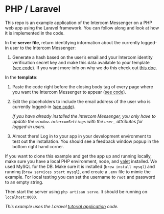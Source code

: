 # PHP / Laravel

This repo is an example application of the Intercom Messenger on a PHP web app using the Laravel framework. You can follow along and look at how it is implemented in the code.

In the **server file**, return identifying information about the currently logged-in user to the Intercom Messenger:
1. Generate a hash based on the user’s email and your Intercom identity verification secret key and make this data available to your template ([see code](https://github.com/intercom/intercom-install-examples/blob/8203e80c9d28bb345d990d062bff9d101c395430/php-laravel/app/Http/Controllers/HomeController.php#L27)). If you want more info on why we do this check out [this doc](https://docs.intercom.com/configure-intercom-for-your-product-or-site/staying-secure/enable-identity-verification-on-your-web-product).

In the **template**:
1. Paste the code right before the closing body tag of every page where you want the Intercom Messenger to appear ([see code](https://github.com/intercom/intercom-install-examples/blob/8203e80c9d28bb345d990d062bff9d101c395430/php-laravel/resources/views/layouts/app.blade.php#L79)).
1. Edit the placeholders to include the email address of the user who is currently logged-in ([see code](https://github.com/intercom/intercom-install-examples/blob/8203e80c9d28bb345d990d062bff9d101c395430/php-laravel/resources/views/layouts/app.blade.php#L82)).

   *If you have already installed the Intercom Messenger, you only have to update the `window.intercomSettings` with the `user_` attributes for logged-in users.*

1. Almost there! Log in to your app in your development environment to test out the installation. You should see a feedback window popup in the bottom right hand corner.

If you want to clone this example and get the app up and running locally, make sure you have a local PHP environment, node, and [valet](https://laravel.com/docs/5.3/valet#valet-or-homestead) installed. We used MySQL for the DB. Make sure it is installed (`brew install mysql`) and running (`brew services start mysql`), and create a `.env` file to mimic the example. For local testing you can set the username to `root` and password to an empty string.

Then start the server using `php artisan serve`. It should be running on `localhost:8000`.

*This example uses the Laravel [tutorial application](https://laravel-news.com/your-first-laravel-application) code.*
